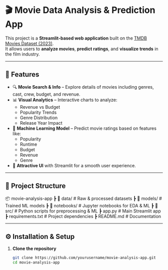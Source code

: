 # 🎬 Movie Data Analysis & Prediction App

This project is a **Streamlit-based web application** built on the [TMDB Movies Dataset (2023)](https://www.kaggle.com/datasets/asaniczka/tmdb-movies-dataset-2023-930k-movies).  
It allows users to **analyze movies**, **predict ratings**, and **visualize trends** in the film industry.

---

## 🚀 Features

- 🔍 **Movie Search & Info** – Explore details of movies including genres, cast, crew, budget, and revenue.
- 📊 **Visual Analytics** – Interactive charts to analyze:
  - Revenue vs Budget  
  - Popularity Trends  
  - Genre Distribution  
  - Release Year Impact
- 🤖 **Machine Learning Model** – Predict movie ratings based on features like:
  - Popularity  
  - Runtime  
  - Budget  
  - Revenue  
  - Genre
- 🎨 **Attractive UI** with Streamlit for a smooth user experience.

---

## 📂 Project Structure

📦 movie-analysis-app
┣ 📂 data/ # Raw & processed datasets
┣ 📂 models/ # Trained ML models
┣ 📂 notebooks/ # Jupyter notebooks for EDA & ML
┣ 📂 src/ # Python scripts for preprocessing & ML
┣ app.py # Main Streamlit app
┣ requirements.txt # Project dependencies
┣ README.md # Documentation


---

## ⚙️ Installation & Setup

1. **Clone the repository**
   ```bash
   git clone https://github.com/yourusername/movie-analysis-app.git
   cd movie-analysis-app

